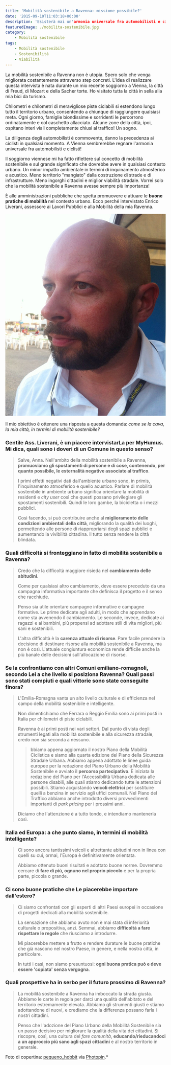 ```yaml
---
title: 'Mobilità sostenibile a Ravenna: missione possibile?'
date: '2015-09-10T11:03:18+00:00'
description: 'Esisterà mai un'armonia universale fra automobilisti e ciclisti? Io spero proprio di sì, e mi auguro che la mobilità sostenibile a Ravenna abbia un ruolo concreto.'
featuredImage: ./mobilita-sostenibile.jpg
category:
    - Mobilità sostenibile
tags:
    - Mobilità sostenibile
    - Sostenibilità
    - Viabilità
---
```



La mobilità sostenibile a Ravenna non è utopia. Spero solo che venga migliorata costantemente attraverso step concreti.
L'idea di realizzare questa intervista è nata durante un mio recente soggiorno a Vienna, la città di Freud, di Mozart e della Sacher torte. Ho visitato tutta la città in sella alla mia bici da turismo.

Chilometri e chilometri di meravigliose piste ciclabili si estendono lungo tutto il territorio urbano, consentendo a chiunque di raggiungere qualsiasi meta. Ogni giorno, famiglie biondissime e sorridenti le percorrono ordinatamente e col caschetto allacciato.
Alcune zone della città, ipoi, ospitano interi viali completamente chiusi al traffico! Un sogno.

La diligenza degli automobilisti è commovente, danno la precedenza ai ciclisti in qualsiasi momento.
A Vienna sembrerebbe regnare l'armonia universale fra automobilisti e ciclisti!

Il soggiorno viennese mi ha fatto riflettere sul concetto di mobilità sostenibile e sul grande significato che dovrebbe avere in qualsiasi contesto urbano. Un minor impatto ambientale in termini di inquinamento atmosferico e acustico. Meno territorio "mangiato" dalla costruzione di strade e di infrastrutture. Meno ingorghi cittadini e miglior viabilità stradale.
Vorrei solo che la mobilità sostenibile a Ravenna avesse sempre più importanza!

È alle amministrazioni pubbliche che spetta promuovere e attuare le **buone pratiche di mobilità** nel contesto urbano. Ecco perché intervistato Enrico Liverani, assessore ai Lavori Pubblici e alla Mobilità della mia Ravenna.

![Enrico Liverani](./enrico-liverani.jpg)

Il mio obiettivo è ottenere una risposta a questa domanda: *come se la cava, la mia città, in termini di mobilità sostenibile?*

### Gentile Ass. Liverani, è un piacere intervistarLa per MyHumus. Mi dica, quali sono i doveri di un Comune in questo senso?

> Salve, Anna. Nell'ambito della mobilità sostenibile a Ravenna, **promuoviamo gli spostamenti di persone e di cose, contenendo, per quanto possibile, le esternalità negative associate al traffico**.
>
> I primi effetti negativi dati dall'ambiente urbano sono, in primis, l'inquinamento atmosferico e quello acustico. Parlare di mobilità sostenibile in ambiente urbano significa orientare la mobilità di residenti e *city user* così che questi possano privilegiare gli spostamenti sostenibili. Quindi le loro gambe, la bicicletta o i mezzi pubblici.
>
> Così facendo, si può contribuire anche al **miglioramento delle condizioni ambientali della città**, migliorando la qualità dei luoghi, permettendo alle persone di riappropriarsi degli spazi pubblici e aumentando la vivibilità cittadina. Il tutto senza rendere la città blindata.

### Quali difficoltà si fronteggiano in fatto di mobilità sostenibile a Ravenna?

> Credo che la difficoltà maggiore risieda nel **cambiamento delle abitudini**.
>
> Come per qualsiasi altro cambiamento, deve essere preceduto da una campagna informativa importante che definisca il progetto e il senso che racchiude.
>
> Penso sia utile orientare campagne informative e campagne formative. Le prime dedicate agli adulti, in modo che apprendano come sta avvenendo il cambiamento. Le seconde, invece, dedicate ai ragazzi e ai bambini, più propensi ad adottare stili di vita migliori, più sani e sostenibili.
>
> L'altra difficoltà è la **carenza attuale di risorse**. Pare facile prendere la decisione di destinare risorse alla mobilità sostenibile a Ravenna, ma non è così. L'attuale congiuntura economica rende difficile anche la più banale delle decisioni sull'allocazione di risorse.

### Se la confrontiamo con altri Comuni emiliano-romagnoli, secondo Lei a che livello si posiziona Ravenna? Quali passi sono stati compiuti e quali vittorie sono state conseguite finora?

> L'Emilia-Romagna vanta un alto livello culturale e di efficienza nel campo della mobilità sostenibile e intelligente.
>
> Non dimentichiamo che Ferrara o Reggio Emilia sono ai primi posti in Italia per chilometri di piste ciclabili.
>
> Ravenna è ai primi posti nei vari settori. Dal punto di vista degli strumenti legati alla mobilità sostenibile e alla sicurezza stradale, credo non sia seconda a nessuno.
>
> >bbiamo appena aggiornato il nostro Piano della Mobilità Ciclistica e siamo alla quarta edizione del Piano della Sicurezza Stradale Urbana. Abbiamo appena adottato le linee guida europee per la redazione del Piano Urbano della Mobilità Sostenibile e avviato il **percorso partecipativo**. È iniziata la redazione del Piano per l'Accessibilità Urbana dedicata alle persone disabili, alle quali stiamo dedicando tutte le attenzioni possibili. Stiamo acquistando **veicoli elettrici** per sostituire quelli a benzina in servizio agli uffici comunali. Nel Piano del Traffico abbiamo anche introdotto diversi provvedimenti importanti di *park pricing* per i prossimi anni.
>
> Diciamo che l'attenzione è a tutto tondo, e intendiamo mantenerla così.

### Italia ed Europa: a che punto siamo, in termini di mobilità intelligente?

> Ci sono ancora tantissimi veicoli e altrettante abitudini non in linea con quelli su cui, ormai, l'Europa è definitivamente orientata.
>
> Abbiamo ottenuto buoni risultati e adottato buone norme. Dovremmo cercare di **fare di più, ognuno nel proprio piccolo** e per la propria parte, piccola o grande.

### Ci sono buone pratiche che Le piacerebbe importare dall'estero?

> Ci siamo confrontati con gli esperti di altri Paesi europei in occasione di progetti dedicati alla mobilità sostenibile.
>
> La sensazione che abbiamo avuto non è mai stata di inferiorità culturale o propositiva, anzi. Semmai, abbiamo **difficoltà a fare rispettare le regole** che riusciamo a introdurre.
>
> Mi piacerebbe mettere a frutto e rendere durature le buone pratiche che già nascono nel nostro Paese, in genere, e nella nostra città, in particolare.
>
> In tutti i casi, non siamo presuntuosi: **ogni buona pratica può e deve essere 'copiata' senza vergogna**.

### Quali prospettive ha in serbo per il futuro prossimo di Ravenna?

> La mobilità sostenibile a Ravenna ha imboccato la strada giusta. Abbiamo le carte in regola per darci una qualità dell'abitato e del territorio estremamente elevata. Abbiamo gli strumenti giusti e stiamo adottandone di nuovi, e crediamo che la differenza possano farla i nostri cittadini.
>
> Penso che l'adozione del Piano Urbano della Mobilità Sostenibile sia un passo decisivo per migliorare la qualità della vita dei cittadini. Si riscopre, così, una cultura del *fare comunità*, **educando/rieducandoci a un approccio più sano agli spazi cittadini** e al nostro territorio in generale.

Foto di copertina: [pequeno\_hobbit](http://www.flickr.com/photos/111707895@N07/11591727103) via [Photopin](http://photopin.com).*
